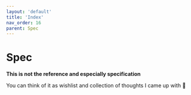 ```yaml
---
layout: 'default'
title: 'Index'
nav_order: 16
parent: Spec
---
```


# Spec

**This is not the reference and especially specification**

You can think of it as wishlist and collection of thoughts I came up with 🙂
